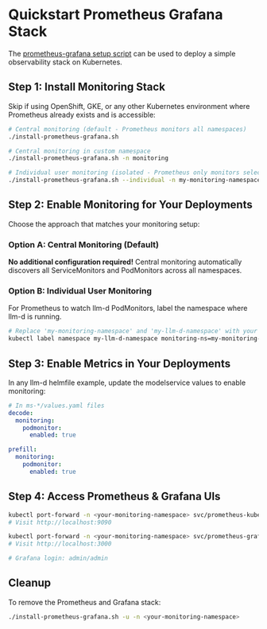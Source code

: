 # Quickstart Prometheus Grafana Stack

The [prometheus-grafana setup script](./install-prometheus-grafana.sh) can be used to deploy a simple observability stack on Kubernetes.

## Step 1: Install Monitoring Stack

Skip if using OpenShift, GKE, or any other Kubernetes environment where Prometheus already exists and is accessible:

```bash
# Central monitoring (default - Prometheus monitors all namespaces)
./install-prometheus-grafana.sh

# Central monitoring in custom namespace
./install-prometheus-grafana.sh -n monitoring

# Individual user monitoring (isolated - Prometheus only monitors selected namespaces based on namespace labels)
./install-prometheus-grafana.sh --individual -n my-monitoring-namespace
```

## Step 2: Enable Monitoring for Your Deployments

Choose the approach that matches your monitoring setup:

### Option A: Central Monitoring (Default)

**No additional configuration required!** Central monitoring automatically discovers all ServiceMonitors and PodMonitors across all namespaces.

### Option B: Individual User Monitoring

For Prometheus to watch llm-d PodMonitors, label the namespace where llm-d is running.

```bash
# Replace 'my-monitoring-namespace' and 'my-llm-d-namespace' with your actual namespaces
kubectl label namespace my-llm-d-namespace monitoring-ns=my-monitoring-namespace
```

## Step 3: Enable Metrics in Your Deployments

In any llm-d helmfile example, update the modelservice values to enable monitoring:

```yaml
# In ms-*/values.yaml files
decode:
  monitoring:
    podmonitor:
      enabled: true

prefill:
  monitoring:
    podmonitor:
      enabled: true
```

## Step 4: Access Prometheus & Grafana UIs

```bash
kubectl port-forward -n <your-monitoring-namespace> svc/prometheus-kube-prometheus-prometheus 9090:9090
# Visit http://localhost:9090

kubectl port-forward -n <your-monitoring-namespace> svc/prometheus-grafana 3000:80
# Visit http://localhost:3000

# Grafana login: admin/admin
```

## Cleanup

To remove the Prometheus and Grafana stack:

```bash
./install-prometheus-grafana.sh -u -n <your-monitoring-namespace>
```
